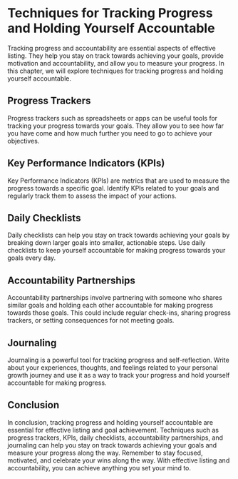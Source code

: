Techniques for Tracking Progress and Holding Yourself Accountable
==================================================================================================================

Tracking progress and accountability are essential aspects of effective listing. They help you stay on track towards achieving your goals, provide motivation and accountability, and allow you to measure your progress. In this chapter, we will explore techniques for tracking progress and holding yourself accountable.

Progress Trackers
-----------------

Progress trackers such as spreadsheets or apps can be useful tools for tracking your progress towards your goals. They allow you to see how far you have come and how much further you need to go to achieve your objectives.

Key Performance Indicators (KPIs)
---------------------------------

Key Performance Indicators (KPIs) are metrics that are used to measure the progress towards a specific goal. Identify KPIs related to your goals and regularly track them to assess the impact of your actions.

Daily Checklists
----------------

Daily checklists can help you stay on track towards achieving your goals by breaking down larger goals into smaller, actionable steps. Use daily checklists to keep yourself accountable for making progress towards your goals every day.

Accountability Partnerships
---------------------------

Accountability partnerships involve partnering with someone who shares similar goals and holding each other accountable for making progress towards those goals. This could include regular check-ins, sharing progress trackers, or setting consequences for not meeting goals.

Journaling
----------

Journaling is a powerful tool for tracking progress and self-reflection. Write about your experiences, thoughts, and feelings related to your personal growth journey and use it as a way to track your progress and hold yourself accountable for making progress.

Conclusion
----------

In conclusion, tracking progress and holding yourself accountable are essential for effective listing and goal achievement. Techniques such as progress trackers, KPIs, daily checklists, accountability partnerships, and journaling can help you stay on track towards achieving your goals and measure your progress along the way. Remember to stay focused, motivated, and celebrate your wins along the way. With effective listing and accountability, you can achieve anything you set your mind to.


